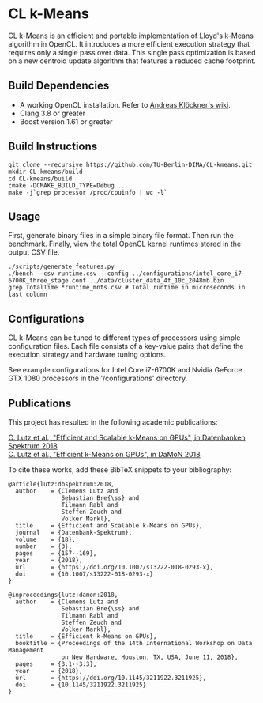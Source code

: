 # CL k-Means

CL k-Means is an efficient and portable implementation of Lloyd's k-Means
algorithm in OpenCL. It introduces a more efficient execution strategy that
requires only a single pass over data. This single pass optimization is based
on a new centroid update algorithm that features a reduced cache footprint.

## Build Dependencies

- A working OpenCL installation. Refer to [Andreas Klöckner's wiki](https://wiki.tiker.net/OpenCLHowTo).
- Clang 3.8 or greater
- Boost version 1.61 or greater

## Build Instructions

```
git clone --recursive https://github.com/TU-Berlin-DIMA/CL-kmeans.git
mkdir CL-kmeans/build
cd CL-kmeans/build
cmake -DCMAKE_BUILD_TYPE=Debug ..
make -j`grep processor /proc/cpuinfo | wc -l`
```

## Usage

First, generate binary files in a simple binary file format. Then run the benchmark. Finally, view the total OpenCL kernel runtimes stored in the output CSV file.

```
./scripts/generate_features.py
./bench --csv runtime.csv --config ../configurations/intel_core_i7-6700K_three_stage.conf ../data/cluster_data_4f_10c_2048mb.bin
grep TotalTime *runtime_mnts.csv # Total runtime in microseconds in last column
```

## Configurations

CL k-Means can be tuned to different types of processors using simple
configuration files. Each file consists of a key-value pairs that define the
execution strategy and hardware tuning options.

See example configurations for Intel Core i7-6700K and Nvidia GeForce GTX 1080
processors in the '/configurations' directory.

## Publications

This project has resulted in the following academic publications:

[C. Lutz et al., "Efficient and Scalable k-Means on GPUs", in Datenbanken Spektrum 2018](https://doi.org/10.1007/s13222-018-0293-x)  
[C. Lutz et al., "Efficient k-Means on GPUs", in DaMoN 2018](http://doi.acm.org/10.1145/3211922.3211925)

To cite these works, add these BibTeX snippets to your bibliography:

```
@article{lutz:dbspektrum:2018,
  author    = {Clemens Lutz and
               Sebastian Bre{\ss} and
               Tilmann Rabl and
               Steffen Zeuch and
               Volker Markl},
  title     = {Efficient and Scalable k-Means on GPUs},
  journal   = {Datenbank-Spektrum},
  volume    = {18},
  number    = {3},
  pages     = {157--169},
  year      = {2018},
  url       = {https://doi.org/10.1007/s13222-018-0293-x},
  doi       = {10.1007/s13222-018-0293-x}
}
```

```
@inproceedings{lutz:damon:2018,
  author    = {Clemens Lutz and
               Sebastian Bre{\ss} and
               Tilmann Rabl and
               Steffen Zeuch and
               Volker Markl},
  title     = {Efficient k-Means on GPUs},
  booktitle = {Proceedings of the 14th International Workshop on Data Management
               on New Hardware, Houston, TX, USA, June 11, 2018},
  pages     = {3:1--3:3},
  year      = {2018},
  url       = {https://doi.org/10.1145/3211922.3211925},
  doi       = {10.1145/3211922.3211925}
}
```
